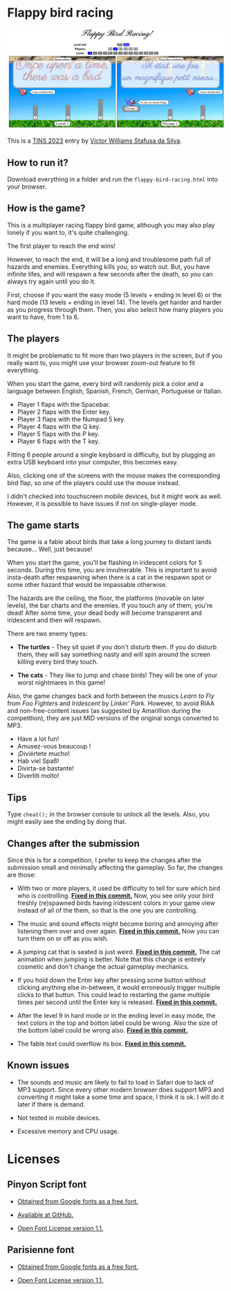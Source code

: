 # Flappy bird racing

![Screenshot](https://github.com/victorwss/flappy-bird-racing/blob/main/screenshot.png?raw=true)

This is a [TINS 2023](https://tins.amarillion.org/2023) entry by [Victor Williams Stafusa da Silva](https://github.com/victorwss).

## How to run it?

Download everything in a folder and run the `flappy-bird-racing.html` into your browser.

## How is the game?

This is a multiplayer racing flappy bird game, although you may also play lonely if you want to, it's quite challenging.

The first player to reach the end wins!

However, to reach the end, it will be a long and troublesome path full of hazards and enemies. Everything kills you,
so watch out. But, you have infinite lifes, and will respawn a few seconds after the death, so you can always try again
until you do it.

First, choose if you want the easy mode (5 levels + ending in level 6) or the hard mode (13 levels + ending in level 14).
The levels get harder and harder as you progress through them.
Then, you also select how many players you want to have, from 1 to 6.

## The players

It might be problematic to fit more than two players in the screen,
but if you really want to, you might use your browser zoom-out feature to fit everything.

When you start the game, every bird will randomly pick a color and a language between
English, Spanish, French, German, Portuguese or Italian.

* Player 1 flaps with the Spacebar.
* Player 2 flaps with the Enter key.
* Player 3 flaps with the Numpad 5 key.
* Player 4 flaps with the Q key.
* Player 5 flaps with the P key.
* Player 6 flaps with the T key.

Fitting 6 people around a single keyboard is difficulty, but by plugging an extra USB keyboard into your computer,
this becomes easy.

Also, clicking one of the screens with the mouse makes the corresponding bird flap,
so one of the players could use the mouse instead.

I didn't checked into touchscreen mobile devices, but it might work as well.
However, it is possible to have issues if not on single-player mode.

## The game starts

The game is a fable about birds that take a long journey to distant lands because... Well, just because!

When you start the game, you'll be flashing in iridescent colors for 5 seconds. During this time, you are invulnerable.
This is important to avoid insta-death after respawning when there is a cat in the respawn spot or some other hazard
that would be impassable otherwise.

The hazards are the ceiling, the floor, the platforms (movable on later levels), the bar charts and the enemies.
If you touch any of them, you're dead! After some time, your dead body will become transparent and iridescent and
then will respawn.

There are two enemy types:

* **The turtles** - They sit quiet if you don't disturb them.
If you do disturb them, they will say something nasty and will spin around the screen killing every bird they touch.

* **The cats** - They like to jump and chase birds!
They will be one of your worst nightmares in this game!

Also, the game changes back and forth between the musics
*Learn to Fly* from *Foo Fighters* and *Iridescent* by *Linkin' Park*.
However, to avoid RIAA and non-free-content issues (as suggested by Amarillion during the competition),
they are just MID versions of the original songs converted to MP3.

* Have a lot fun!
* Amusez-vous beaucoup !
* ¡Diviértete mucho!
* Hab viel Spaß!
* Divirta-se bastante!
* Divertiti molto!

## Tips

Type `cheat();` in the browser console to unlock all the levels. Also, you might easily see the ending by doing that.

## Changes after the submission

Since this is for a competition,
I prefer to keep the changes after the submission small and minimally affecting the gameplay.
So far, the changes are those:

- With two or more players, it used be difficulty to tell for sure which bird who is controlling.
[**Fixed in this commit.**](https://github.com/victorwss/flappy-bird-racing/commit/b7d8577ae6539c04fd13dd106e6b3f9cbb516b7a)
Now, you see only your bird freshly (re)spawned birds having iridescent colors in your game view
instead of all of the them, so that is the one you are controlling.

- The music and sound effects might become boring and annoying after listening them over and over again.
[**Fixed in this commit.**](https://github.com/victorwss/flappy-bird-racing/commit/46f49f63cc5c166883868470b99b198833b6667e)
Now you can turn them on or off as you wish.

- A jumping cat that is seated is just weird.
[**Fixed in this commit.**](https://github.com/victorwss/flappy-bird-racing/commit/badc83e89cb4a0c646b216a22413c1c4f015d3ee)
The cat animation when jumping is better.
Note that this change is entirely cosmetic and don't change the actual gameplay mechanics.

- If you hold down the Enter key after pressing some button without clicking anything else in-between,
it would erroneously trigger multiple clicks to that button.
This could lead to restarting the game multiple times per second until the Enter key is released.
[**Fixed in this commit.**](https://github.com/victorwss/flappy-bird-racing/commit/287a1a22f451019324ffbcc267e4c7bc855c66bd)

- After the level 9 in hard mode or in the ending level in easy mode,
the text colors in the top and botton label could be wrong.
Also the size of the bottom label could be wrong also.
[**Fixed in this commit.**](https://github.com/victorwss/flappy-bird-racing/commit/e0f735ff0a5752a7d5c77825dff02318ac3a9915)

- The fable text could overflow its box.
[**Fixed in this commit.**](https://github.com/victorwss/flappy-bird-racing/commit/60ad033e8601bb15c43466042bedc97e97ce2819)

## Known issues

- The sounds and music are likely to fail to load in Safari due to lack of MP3 support.
Since every other modern browser does support MP3 and converting it might take a some time and space, I think it is ok.
I will do it later if there is demand.

- Not tested in mobile devices.

- Excessive memory and CPU usage.

# Licenses

## Pinyon Script font

- [Obtained from Google fonts as a free font.](https://fonts.google.com/specimen/Pinyon+Script)

- [Available at GitHub.](https://github.com/SorkinType/Pinyon)

- [Open Font License version 1.1.](/fonts/Pinyon_Script/OFL.txt)

## Parisienne font

- [Obtained from Google fonts as a free font.](https://fonts.google.com/specimen/Parisienne)

- [Open Font License version 1.1.](/fonts/Parisienne/OFL.txt)
